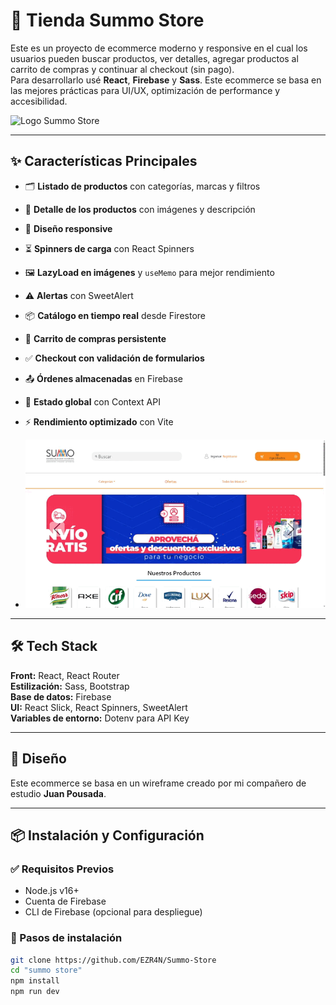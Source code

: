 # 🛒 Tienda Summo Store 

Este es un proyecto de ecommerce moderno y responsive en el cual los usuarios pueden buscar productos, ver detalles, agregar productos al carrito de compras y continuar al checkout (sin pago).  
Para desarrollarlo usé **React**, **Firebase** y **Sass**. Este ecommerce se basa en las mejores prácticas para UI/UX, optimización de performance y accesibilidad.

![Logo Summo Store](./public/assets/imagenes/Screenshot_10.png)

---

## ✨ Características Principales

- 🗂️ **Listado de productos** con categorías, marcas y filtros  

- 📝 **Detalle de los productos** con imágenes y descripción
- 📱 **Diseño responsive**
- ⏳ **Spinners de carga** con React Spinners
- 🖼️ **LazyLoad en imágenes** y `useMemo` para mejor rendimiento
- ⚠️ **Alertas** con SweetAlert
- 📦 **Catálogo en tiempo real** desde Firestore
- 🛒 **Carrito de compras persistente**
- ✅ **Checkout con validación de formularios**
- 📤 **Órdenes almacenadas** en Firebase
- 🔄 **Estado global** con Context API
- ⚡ **Rendimiento optimizado** con Vite  
- ![Summo gif](./public/assets/gif-summo-store.gif)
---

## 🛠️ Tech Stack

**Front:** React, React Router  
**Estilización:** Sass, Bootstrap  
**Base de datos:** Firebase  
**UI:** React Slick, React Spinners, SweetAlert  
**Variables de entorno:** Dotenv para API Key  

---

## 🎨 Diseño

Este ecommerce se basa en un wireframe creado por mi compañero de estudio **Juan Pousada**.

---

## 📦 Instalación y Configuración

### ✅ Requisitos Previos

- Node.js v16+  
- Cuenta de Firebase  
- CLI de Firebase (opcional para despliegue)

### 🔧 Pasos de instalación

```bash
git clone https://github.com/EZR4N/Summo-Store
cd "summo store"
npm install
npm run dev